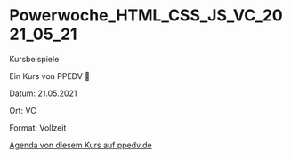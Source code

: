 # Powerwoche_HTML_CSS_JS_VC_2021_05_21
 Kursbeispiele
 
 
 Ein Kurs von PPEDV 🚀

Datum: 21.05.2021

Ort: VC

Format: Vollzeit

[Agenda von diesem Kurs auf ppedv.de](https://ppedv.de/Schulung/Kurse/JavaScript-HTML-CSS-jQuery-Training-Seminar-Lehrgang-Weiterbildung.aspx)
